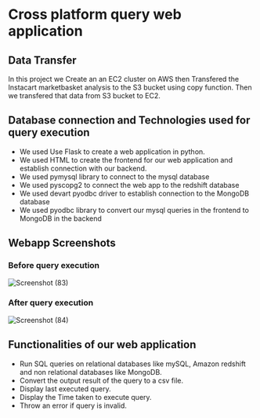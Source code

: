 # Cross platform query web application

## Data Transfer

In this project we Create an an EC2 cluster on AWS then Transfered the Instacart marketbasket analysis to the S3 bucket using copy function. Then we transfered that data from S3 bucket to EC2.

## Database connection and Technologies used for query execution

* We used Use Flask to create a web application in python.
* We used HTML to create the frontend for our web application and establish connection with our backend. 
* We used pymysql library to connect to the mysql database
* We used pyscopg2 to connect the web app to the redshift database
* We used devart pyodbc driver to establish connection to the MongoDB database
* We used pyodbc library to convert our mysql queries in the frontend to MongoDB in the backend

## Webapp Screenshots

### Before query execution

![Screenshot (83)](https://user-images.githubusercontent.com/79534543/124023505-01ab1380-d9bc-11eb-9156-cb2a104402a9.png)

### After query execution

![Screenshot (84)](https://user-images.githubusercontent.com/79534543/124023555-0d96d580-d9bc-11eb-9dc5-8fcdbcdcb80f.png)

## Functionalities of our web application

* Run SQL queries on relational databases like mySQL, Amazon redshift and non relational databases like MongoDB.
* Convert the output result of the query to a csv file.
* Display last executed query.
* Display the Time taken to execute query. 
* Throw an error if query is invalid. 
